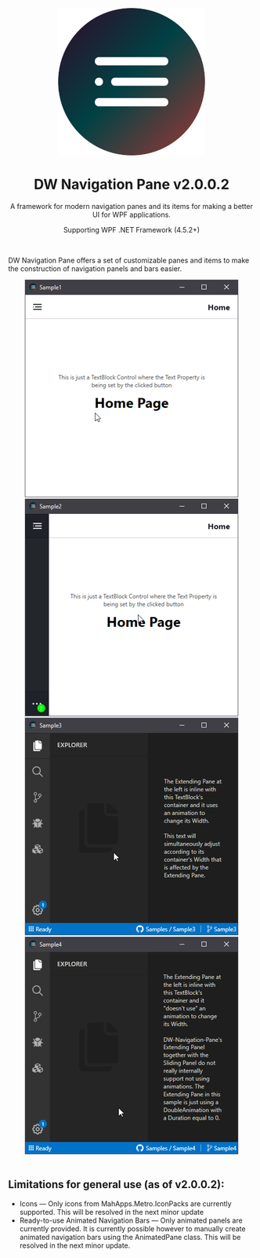 <div align="center">
    <img width="300" height="300" src="Resources/Icon.svg" alt="Icon"/>
    <h1> DW Navigation Pane v2.0.0.2</h1>
    <p> A framework for modern navigation panes and its items for making a better UI for WPF applications. </p>
    <p> Supporting WPF .NET Framework (4.5.2+) </p>
</div>

<br/>
<p> DW Navigation Pane offers a set of customizable panes and items to make the construction of navigation panels and bars easier.
</p>

<div align="center">
    <img src="Resources/Sample1.gif" alt="Sample1"/>
    <img src="Resources/Sample2.gif" alt="Sample1"/>
    <img src="Resources/Sample3.gif" alt="Sample1"/>
    <img src="Resources/Sample4.gif" alt="Sample1"/>
</div>

<br/>
<h2> Limitations for general use (as of v2.0.0.2): </h2>
<ul>
    <li> Icons  —  Only icons from MahApps.Metro.IconPacks are currently supported. This will be resolved in the next minor update </li>
    <li> Ready-to-use Animated Navigation Bars  —  Only animated panels are currently provided. It is currently possible however to manually create animated navigation bars using the AnimatedPane class. This will be resolved in the next minor update. </li>
</ul>
